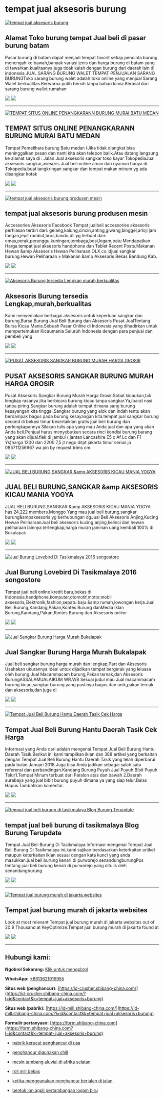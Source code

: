 # tempat jual aksesoris burung

<a href="https://swt.shibang-china.com/?l=id&img&k=tempat+jual+aksesoris+burung" target="_blank">![tempat jual aksesoris burung](http://static.shibang-china.com/all-800x300/893.jpg)</a>

## Alamat Toko burung tempat Jual beli di pasar burung batam
Pasar burung di batam dapat menjadi tempat favorit setiap pencinta burung menengah ke bawah,banyak variasi jenis dan harga burung di batam yang di tawarkan,kualitasnya juga tidak kalah dengan burung dari daerah lain di indonesia.JUAL SARANG BURUNG WALET TEMPAT PENJUALAN SARANG BURUNGToko sarang burung walet adalah toko online yang menjual Sarang Walet berkualitas.Berwarna putih bersih tanpa bahan kimia.Berasal dari sarang burung wallet rumahan


<a href="https://whatsapp.shibangsoft.com/WhatsApp.php" target="_blank" title="WhatsApp">![](http://static.shibang-china.com/icon/whatsapp.png)</a> <a href="https://swt.shibang-china.com/?l=id&icon&k=tempat+jual+aksesoris+burung" target="_blank">![](http://static.shibang-china.com/icon/chat-id.png)</a>

---

<a href="https://swt.shibang-china.com/?l=id&img&k=tempat+jual+aksesoris+burung" target="_blank">![TEMPAT SITUS ONLINE PENANGKARANN BURUNG MURAI BATU MEDAN](http://static.shibang-china.com/all-800x300/1230.jpg)</a>

## TEMPAT SITUS ONLINE PENANGKARANN BURUNG MURAI BATU MEDAN
Tempat Pemelihara burung Batu medan (Jika tidak diangkat bisa meninggalkan pesan dan nanti kita akan telepon balik.Atau datang langsung ke alamat saya di : Jalan.Jual aksesoris sangkar toko kayar TokopediaJual aksesoris sangkar,asesoris Jual beli online aman dan nyaman hanya di Tokopedia.buat tangkringan sangkar dan tempat makan minum yg ada disangkar kotak


<a href="https://whatsapp.shibangsoft.com/WhatsApp.php" target="_blank" title="WhatsApp">![](http://static.shibang-china.com/icon/whatsapp.png)</a> <a href="https://swt.shibang-china.com/?l=id&icon&k=tempat+jual+aksesoris+burung" target="_blank">![](http://static.shibang-china.com/icon/chat-id.png)</a>

---

<a href="https://swt.shibang-china.com/?l=id&img&k=tempat+jual+aksesoris+burung" target="_blank">![tempat jual aksesoris burung produsen mesin](http://static.shibang-china.com/all-800x300/806.jpg)</a>

## tempat jual aksesoris burung produsen mesin
Accessories Aksesoris Facebook Tempat jualbeli accessories aksesoris perhiasan terdiri dari: gelang,kalung,cincin,anting,giwang,binggel,arloji jam tangan,jepit rambut,bros,bando,dll.yg terbuat dari: emas,perak,perunggu,kuningan,tembaga,besi,logam,batu Mendapatkan Harga.tempat jual aksesoris handphone dan Tablet Recent Posts.Makanan Hewan &amp Aksesoris Hewan Peliharaan OLX.co.idjual sangkar burung.Hewan Peliharaan » Makanan &amp Aksesoris Bekas Bandung Kab.


<a href="https://whatsapp.shibangsoft.com/WhatsApp.php" target="_blank" title="WhatsApp">![](http://static.shibang-china.com/icon/whatsapp.png)</a> <a href="https://swt.shibang-china.com/?l=id&icon&k=tempat+jual+aksesoris+burung" target="_blank">![](http://static.shibang-china.com/icon/chat-id.png)</a>

---

<a href="https://swt.shibang-china.com/?l=id&img&k=tempat+jual+aksesoris+burung" target="_blank">![Aksesoris Burung tersedia Lengkap,murah,berkualitas](http://static.shibang-china.com/all-800x300/140.jpg)</a>

## Aksesoris Burung tersedia Lengkap,murah,berkualitas
Kami menyediakan berbagai aksesoris untuk keperluan sangkar dan burung,Bursa Burung Jual Beli Burung dan Aksesoris Pusat JualTentang Bursa Kicau Mania.Sebuah Pasar Online di Indonesia yang dihadirkan untuk mempertemukan Kicaumania Seluruh Indonesia dengan para penjual dan pembeli yang


<a href="https://whatsapp.shibangsoft.com/WhatsApp.php" target="_blank" title="WhatsApp">![](http://static.shibang-china.com/icon/whatsapp.png)</a> <a href="https://swt.shibang-china.com/?l=id&icon&k=tempat+jual+aksesoris+burung" target="_blank">![](http://static.shibang-china.com/icon/chat-id.png)</a>

---

<a href="https://swt.shibang-china.com/?l=id&img&k=tempat+jual+aksesoris+burung" target="_blank">![PUSAT AKSESORIS SANGKAR BURUNG MURAH HARGA GROSIR](http://static.shibang-china.com/all-800x300/1480.jpg)</a>

## PUSAT AKSESORIS SANGKAR BURUNG MURAH HARGA GROSIR
Pusat Aksesoris Sangkar Burung Murah Harga Grosir.Sobat kicaukan,tak lengkap rasanya jika berbicara burung kicau tanpa sangkar.Ya,ibarat nasi tanpa piring.Sangkar burung adalah tempat dimana sang burung kesayangan kita tinggal.Sangkar burung yang elok dan indah tentu akan berdampak bagus pada burung kesayangan kita.tempat jual sangkar burung second di bekasi timur besertaiklan gratis jual beli burung dan perlengkapannya Silakan tulis apa yang mau Anda jual dan apa yang akan Anda beli.Penjual harus menyebutkan secara rinci kondisi burung barang yang akan dijual.flek di jambul ( jantan Lancashire E5 x Af Lc dan F1 Ys)harga 1200 dan 2200 7,5 jt nego ditpt jakarta timur serius ja 085711256667 wa pin by request trims om.


<a href="https://whatsapp.shibangsoft.com/WhatsApp.php" target="_blank" title="WhatsApp">![](http://static.shibang-china.com/icon/whatsapp.png)</a> <a href="https://swt.shibang-china.com/?l=id&icon&k=tempat+jual+aksesoris+burung" target="_blank">![](http://static.shibang-china.com/icon/chat-id.png)</a>

---

<a href="https://swt.shibang-china.com/?l=id&img&k=tempat+jual+aksesoris+burung" target="_blank">![JUAL BELI BURUNG,SANGKAR &amp AKSESORIS KICAU MANIA YOGYA](http://static.shibang-china.com/all-800x300/193.jpg)</a>

## JUAL BELI BURUNG,SANGKAR &amp AKSESORIS KICAU MANIA YOGYA
JUAL BELI BURUNG,SANGKAR &amp AKSESORIS KICAU MANIA YOGYA has 24,222 members.Monggo Yang mau jual beli burung,sangkar burung&ampaksesoris yg berhubungan dgJual Beli Aksesoris Anjing,Kucing Hewan PeliharaanJual beli aksesoris kucing,anjing,kelinci dan hewan peliharaan lainnya terlengkap,harga murah jaminan uang kembali 100% di Bukalapak


<a href="https://whatsapp.shibangsoft.com/WhatsApp.php" target="_blank" title="WhatsApp">![](http://static.shibang-china.com/icon/whatsapp.png)</a> <a href="https://swt.shibang-china.com/?l=id&icon&k=tempat+jual+aksesoris+burung" target="_blank">![](http://static.shibang-china.com/icon/chat-id.png)</a>

---

<a href="https://swt.shibang-china.com/?l=id&img&k=tempat+jual+aksesoris+burung" target="_blank">![Jual Burung Lovebird Di Tasikmalaya 2016 songostore](http://static.shibang-china.com/all-800x300/980.jpg)</a>

## Jual Burung Lovebird Di Tasikmalaya 2016 songostore
Tempat jual beli online kredit baru,bekas di Indonesia,handphone,komputer,otomotif,motor,mobil aksesoris,Elektronik,fashion,sepatu baju &amp rumah,lowongan kerja.Jual Beli Burung,Kandang,Pakan,Kontes Burung danMedia Iklan Burung,Kandang,Pakan,Kontes Burung dan Aksesoris online


<a href="https://whatsapp.shibangsoft.com/WhatsApp.php" target="_blank" title="WhatsApp">![](http://static.shibang-china.com/icon/whatsapp.png)</a> <a href="https://swt.shibang-china.com/?l=id&icon&k=tempat+jual+aksesoris+burung" target="_blank">![](http://static.shibang-china.com/icon/chat-id.png)</a>

---

<a href="https://swt.shibang-china.com/?l=id&img&k=tempat+jual+aksesoris+burung" target="_blank">![Jual Sangkar Burung Harga Murah Bukalapak](http://static.shibang-china.com/all-800x300/1445.jpg)</a>

## Jual Sangkar Burung Harga Murah Bukalapak
Jual beli sangkar burung harga murah dan lengkap,Part dan Aksesoris Usahakan ukurannya ideal untuk dijadikan tempat bergerak yang leluasa oleh burung.Jual Macammacam burung,Pakan ternak,dan Aksesoris BurungASSALAMUALAIKUM WR.WB Sesuai judul mau Jual macammacam burung kicau,sangkar burung yang pastinya bagus dan unik,pakan ternak dan aksesoris,dan juga di


<a href="https://whatsapp.shibangsoft.com/WhatsApp.php" target="_blank" title="WhatsApp">![](http://static.shibang-china.com/icon/whatsapp.png)</a> <a href="https://swt.shibang-china.com/?l=id&icon&k=tempat+jual+aksesoris+burung" target="_blank">![](http://static.shibang-china.com/icon/chat-id.png)</a>

---

<a href="https://swt.shibang-china.com/?l=id&img&k=tempat+jual+aksesoris+burung" target="_blank">![Tempat Jual Beli Burung Hantu Daerah Tasik Cek Harga](http://static.shibang-china.com/all-800x300/100.jpg)</a>

## Tempat Jual Beli Burung Hantu Daerah Tasik Cek Harga
Informasi yang Anda cari adalah mengenai Tempat Jual Beli Burung Hantu Daerah Tasik.Berikut ini kami tampilkan iklan dan 388 artikel yang berkaitan dengan Tempat Jual Beli Burung Hantu Daerah Tasik yang telah diperbarui pada bulan Januari 2018 Juga bisa Anda jadikan sebagai salah satu referensi dan perbandingan.Kandang Burung Puyuh Jual Puyuh Bibit Puyuh Telur1.Tempat Minum terbuat dari Paralon atas dan bawah 2.Daerah surabaya yang jual bibit burung puyuh dimana ya yang siap telur.Balas Hapus.Tambahkan komentar.


<a href="https://whatsapp.shibangsoft.com/WhatsApp.php" target="_blank" title="WhatsApp">![](http://static.shibang-china.com/icon/whatsapp.png)</a> <a href="https://swt.shibang-china.com/?l=id&icon&k=tempat+jual+aksesoris+burung" target="_blank">![](http://static.shibang-china.com/icon/chat-id.png)</a>

---

<a href="https://swt.shibang-china.com/?l=id&img&k=tempat+jual+aksesoris+burung" target="_blank">![tempat jual beli burung di tasikmalaya Blog Burung Terupdate](http://static.shibang-china.com/all-800x300/652.jpg)</a>

## tempat jual beli burung di tasikmalaya Blog Burung Terupdate
Tempat Jual Beli Burung Di Tasikmalaya Informasi mengenai Tempat Jual Beli Burung Di Tasikmalaya ini,kami sajikan berdasarkan keterkaitan artikel maupun keterkaitan iklan sesuai dengan kata kunci yang anda masukkan.jual beli burung kenari di purworejo senandungburungPos tentang jual beli burung kenari di purworejo yang ditulis oleh senandungburung


<a href="https://whatsapp.shibangsoft.com/WhatsApp.php" target="_blank" title="WhatsApp">![](http://static.shibang-china.com/icon/whatsapp.png)</a> <a href="https://swt.shibang-china.com/?l=id&icon&k=tempat+jual+aksesoris+burung" target="_blank">![](http://static.shibang-china.com/icon/chat-id.png)</a>

---

<a href="https://swt.shibang-china.com/?l=id&img&k=tempat+jual+aksesoris+burung" target="_blank">![Tempat jual burung murah di jakarta websites](http://static.shibang-china.com/all-800x300/203.jpg)</a>

## Tempat jual burung murah di jakarta websites
Look at most relevant Tempat jual burung murah di jakarta websites out of 20.9 Thousand at KeyOptimize.Tempat jual burung murah di jakarta found at

<a href="https://whatsapp.shibangsoft.com/WhatsApp.php" target="_blank" title="WhatsApp">![](http://static.shibang-china.com/icon/whatsapp.png)</a> <a href="https://swt.shibang-china.com/?l=id&icon&k=tempat+jual+aksesoris+burung" target="_blank">![](http://static.shibang-china.com/icon/chat-id.png)</a>

---
## Hubungi kami:

**Ngobrol Sekarang:** [Klik untuk mengobrol](https://swt.shibang-china.com?l=id&contact&k=tempat+jual+aksesoris+burung)

**WhatsApp:**  [+8613621919955](https://whatsapp.shibangsoft.com/WhatsApp.php)

**Situs web (penghancur):** [https://id-crusher.shibang-china.com/](https://id-crusher.shibang-china.com/?l=id&contact&k=tempat+jual+aksesoris+burung)

**Situs web (pabrik):** [https://id-mill.shibang-china.com/](https://id-mill.shibang-china.com/?l=id&contact&k=tempat+jual+aksesoris+burung)

**Formulir pertanyaan:** [https://form.shibang-china.com](https://form.shibang-china.com?l=id&contact&k=tempat+jual+aksesoris+burung)

* [pabrik kerucut penghancur di usa](../39/pabrik%20kerucut%20penghancur%20di%20usa.md)

* [penghancur digunakan chili](../39/penghancur%20digunakan%20chili.md)

* [mesin tambang aluvial di afrika selatan](../35/mesin%20tambang%20aluvial%20di%20afrika%20selatan.md)

* [roll mill bekas](../34/roll%20mill%20bekas.md)

* [ketika menggunakan penghancur berjalan di jalan](../38/ketika%20menggunakan%20penghancur%20berjalan%20di%20jalan.md)

* [bentuk ion appli pertambangan logam biru](../34/bentuk%20ion%20appli%20pertambangan%20logam%20biru.md)